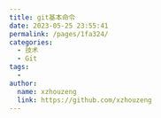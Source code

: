 ```yaml
---
title: git基本命令
date: 2023-05-25 23:55:41
permalink: /pages/1fa324/
categories:
  - 技术
  - Git
tags:
  - 
author: 
  name: xzhouzeng
  link: https://github.com/xzhouzeng
---
```

